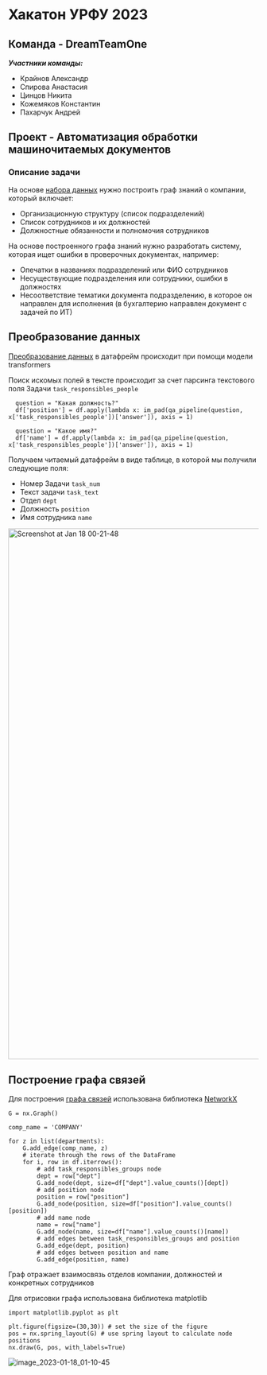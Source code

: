 # Хакатон УРФУ 2023
## Команда - DreamTeamOne
***Участники команды:***
- Крайнов Александр
- Спирова Анастасия
- Цинцов Никита
- Кожемяков Константин
- Пахарчук Андрей
## Проект - Автоматизация обработки машиночитаемых документов
### Описание задачи
На основе [набора данных](https://www.dropbox.com/sh/d5h5f3yrql8x392/AACQ2WYa5qYCqjC8QuVZ5TJ4a?dl=1)  нужно построить граф знаний о компании, который включает:
- Организационную структуру (список подразделений)
- Список сотрудников и их должностей
- Должностные обязанности и полномочия сотрудников

На основе построенного графа знаний нужно разработать систему, которая ищет ошибки в проверочных документах, например:
- Опечатки в названиях подразделений или ФИО сотрудников
- Несуществующие подразделения или сотрудники, ошибки в должностях
- Несоответствие тематики документа подразделению, в которое он направлен для исполнения (в бухгалтерию направлен документ с задачей по ИТ)

## Преобразование данных 
[Преобразование данных](https://github.com/Somertonman/hackathon_2023/blob/main/data_preparation.ipynb) в датафрейм происходит при помощи модели transformers

Поиск искомых полей в тексте происходит за счет парсинга текстового поля Задачи `task_responsibles_people`

```
  question = "Какая должность?"
  df['position'] = df.apply(lambda x: im_pad(qa_pipeline(question, x['task_responsibles_people'])['answer']), axis = 1)

  question = "Какое имя?"
  df['name'] = df.apply(lambda x: im_pad(qa_pipeline(question, x['task_responsibles_people'])['answer']), axis = 1)
```
Получаем читаемый датафрейм в виде таблице, в которой мы получили следующие поля:
- Номер Задачи `task_num`
- Текст задачи `task_text`
- Отдел `dept`
- Должность `position`
- Имя сотрудника `name`

<img width="1068" alt="Screenshot at Jan 18 00-21-48" src="https://user-images.githubusercontent.com/94981693/213028192-0c07654c-d8ae-4252-9feb-834f01ac9238.png">

## Построение графа связей
Для построения [графа связей](https://github.com/Somertonman/hackathon_2023/blob/main/graph_org.ipynb) использована библиотека [NetworkX](https://networkx.org/)
```
G = nx.Graph()

comp_name = 'COMPANY'

for z in list(departments):
    G.add_edge(comp_name, z)
    # iterate through the rows of the DataFrame
    for i, row in df.iterrows():
        # add task_responsibles_groups node
        dept = row["dept"]
        G.add_node(dept, size=df["dept"].value_counts()[dept])
        # add position node
        position = row["position"]
        G.add_node(position, size=df["position"].value_counts()[position])
        # add name node
        name = row["name"]
        G.add_node(name, size=df["name"].value_counts()[name])
        # add edges between task_responsibles_groups and position
        G.add_edge(dept, position)
        # add edges between position and name
        G.add_edge(position, name)
```

Граф отражает взаимосвязь отделов компании, должностей и конкретных сотрудников

Для отрисовки графа использована библиотека matplotlib

```
import matplotlib.pyplot as plt

plt.figure(figsize=(30,30)) # set the size of the figure
pos = nx.spring_layout(G) # use spring layout to calculate node positions
nx.draw(G, pos, with_labels=True)
```
![image_2023-01-18_01-10-45](https://user-images.githubusercontent.com/94981693/213029833-8f5ea06f-32ca-42b2-8cd3-b9e6f9118930.png)



